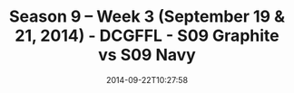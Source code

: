 ---
title: Season 9 – Week 3 (September 19 & 21, 2014) - DCGFFL - S09 Graphite vs S09
  Navy
teams-score:
- team: _teams/s09-graphite.md
  score: 40
- team: _teams/s09-navy-rear-admirals.md
  score: 13
mvp: 'Graphite: Tony Stewart / Navy: Sheerod Wilkerson '
game-ball: N/A
season: -1
week: 0
date: '2014-09-22T10:27:58'
pageid: 1825-4458-vs-4463
---